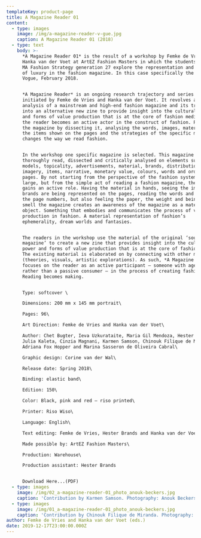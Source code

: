 ```yaml
---
templateKey: product-page
title: A Magazine Reader 01
content:
  - type: images
    image: /img/a-magazine-reader-v-gue.jpg
    caption: A Magazine Reader 01 (2018)
  - type: text
    body: >-
      *A Magazine Reader 01* is the result of a workshop by Femke de Vries and
      Hanka van der Voet at ArtEZ Fashion Masters in which the students of the
      MA Fashion Strategy generation 27 explore the representation and meaning
      of luxury in the fashion magazine. In this case specifically the British
      Vogue, February 2018.


      *A Magazine Reader* is an ongoing research trajectory and series of zines
      initiated by Femke de Vries and Hanka van der Voet. It revolves around the
      analysis of a mainstream and high-end fashion magazine and its translation
      into an alternative new zine to provide insight into the cultural power
      and forms of value production that is at the core of fashion media. In it,
      the reader becomes an active actor in the construct of fashion. Re-reading
      the magazine by dissecting it, analysing the words, images, materiality,
      the items shown on the pages and the strategies of the specific magazine
      changes the way we read fashion.


      In the workshop one specific magazine is selected. This magazine is
      thoroughly read, dissected and critically analysed on elements such as
      models, topicality, advertisements, material, brands, distribution,
      imagery, items, narrative, monetary value, colours, words and order of
      pages. By not starting from the perspective of the fashion system at
      large, but from the simple act of reading a fashion magazine, the reader
      gains an active role. Having the material in hands, seeing the images, how
      brands are being represented on the pages, reading the words and tracing
      the page numbers, but also feeling the paper, the weight and being able to
      smell the magazine creates an awareness of the magazine as a material
      object. Something that embodies and communicates the process of value
      production in fashion. A material representation of fashion’s
      ephemerality, dream worlds and fantasies.


      The readers in the workshop use the material of the original ‘source
      magazine’ to create a new zine that provides insight into the cultural
      power and forms of value production that is at the core of fashion media.
      The existing material is elaborated on by connecting with other material
      (theories, visuals, artistic explorations). As such, *A Magazine Reader*
      focuses on the reader as an active participant – someone with agency
      rather than a passive consumer – in the process of creating fashion.
      Reading becomes making.


      Type: softcover \

      Dimensions: 200 mm x 145 mm portrait\

      Pages: 96\

      Art Direction: Femke de Vries and Hanka van der Voet\

      Author: Chet Bugter, Ieva Uzkurataite, Maria Gil Mendoza, Hester Brands,
      Julia Kaleta, Cinzia Magnani, Karmen Samson, Chinouk Filique de Miranda,
      Adriana Fox Hopper and Marina Sasseron de Oliveira Cabral\

      Graphic design: Corine van der Wal\

      Release date: Spring 2018\

      Binding: elastic band\

      Edition: 150\

      Color: Black, pink and red – riso printed\

      Printer: Riso Wiso\

      Language: English\

      Text editing: Femke de Vries, Hester Brands and Hanka van der Voet\

      Made possible by: ArtEZ Fashion Masters\

      Production: Warehouse\

      Production assistant: Hester Brands


      Download Here...(PDF)
  - type: images
    image: /img/02_a-magazine-reader-01_photo_anouk-beckers.jpg
    caption: 'Contribution by Karmen Samson. Photography: Anouk Beckers. '
  - type: images
    image: /img/01_a-magazine-reader-01_photo_anouk-beckers.jpg
    caption: 'Contribution by Chinouk Filique de Miranda. Photography: Anouk Beckers.'
author: Femke de Vries and Hanka van der Voet (eds.)
date: 2019-12-17T23:00:00.000Z
---
```

